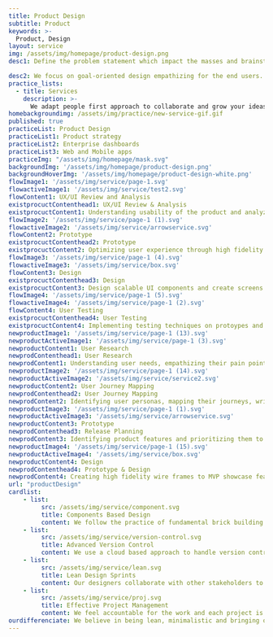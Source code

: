 ```yaml
---
title: Product Design
subtitle: Product
keywords: >-
  Product, Design
layout: service
img: /assets/img/homepage/product-design.png
desc1: Define the problem statement which impact the masses and brainstorm ideas to find a solution. Build a strong relationship between your application and its users.

desc2: We focus on goal-oriented design empathizing for the end users. We help you to design a simplified solution with a minimalist approach to provide a seamless customer experience and greater adoption.
practice_lists:
  - title: Services
    description: >-
      We adapt people first approach to collaborate and grow your ideas into human centered products or services.
homebackgroundimg: /assets/img/practice/new-service-gif.gif
published: true
practiceList: Product Design
practiceList1: Product strategy
practiceList2: Enterprise dashboards
practiceList3: Web and Mobile apps
practiceImg: "/assets/img/homepage/mask.svg"
backgroundImg: '/assets/img/homepage/product-design.png'
backgroundHoverImg: '/assets/img/homepage/product-design-white.png'
flowImage1: '/assets/img/service/page-1.svg'
flowactiveImage1: '/assets/img/service/test2.svg'
flowContent1: UX/UI Review and Analysis
existprocuctContenthead1: UX/UI Review & Analysis
existprocuctContent1: Understanding usability of the product and analyzing the customer experience
flowImage2: '/assets/img/service/page-1 (1).svg'
flowactiveImage2: '/assets/img/service/arrowservice.svg'
flowContent2: Prototype
existprocuctContenthead2: Prototype
existprocuctContent2: Optimizing user experience through high fidelity wire-frame and validating the same with the customer
flowImage3: '/assets/img/service/page-1 (4).svg'
flowactiveImage3: '/assets/img/service/box.svg'
flowContent3: Design
existprocuctContenthead3: Design
existprocuctContent3: Design scalable UI components and create screens which showcases better usability and  experience
flowImage4: '/assets/img/service/page-1 (5).svg'
flowactiveImage4: '/assets/img/service/page-1 (2).svg'
flowContent4: User Testing
existprocuctContenthead4: User Testing
existprocuctContent4: Implementing testing techniques on protoypes and live sites. Listening to the end users to iterate and design better
newproductImage1: '/assets/img/service/page-1 (13).svg'
newproductActiveImage1: '/assets/img/service/page-1 (3).svg'
newproductContent1: User Research
newprodContenthead1: User Research
newprodContent1: Understanding user needs, empathizing their pain points, competitor analysis and bench marking features
newproductImage2: '/assets/img/service/page-1 (14).svg'
newproductActiveImage2: '/assets/img/service/service2.svg'
newproductContent2: User Journey Mapping
newprodContenthead2: User Journey Mapping
newprodContent2: Identifying user personas, mapping their journeys, writing user stories and use cases, keeping in mind scale and business complexities
newproductImage3: '/assets/img/service/page-1 (1).svg'
newproductActiveImage3: '/assets/img/service/arrowservice.svg'
newproductContent3: Prototype
newprodContenthead3: Release Planning
newprodContent3: Identifying product features and prioritizing them to define MVPs. Working with the developers and project managers to plan release cycles
newproductImage4: '/assets/img/service/page-1 (15).svg'
newproductActiveImage4: '/assets/img/service/box.svg'
newproductContent4: Design
newprodContenthead4: Prototype & Design
newprodContent4: Creating high fidelity wire frames to MVP showcase features. Get validation from customers and design to scale and launch
url: "productDesign"
cardlist: 
    - list:
         src: /assets/img/service/component.svg
         title: Components Based Design 
         content: We follow the practice of fundamental brick building to make hand-off to the developers becomes effortless
    - list:
         src: /assets/img/service/version-control.svg
         title: Advanced Version Control 
         content: We use a cloud based approach to handle version control for design artifacts to achieve fast and fluid with our design releases
    - list:
         src: /assets/img/service/lean.svg
         title: Lean Design Sprints 
         content: Our designers collaborate with other stakeholders to conduct effective sprint to identify and define the stages of product development.
    - list:
         src: /assets/img/service/proj.svg
         title: Effective Project Management
         content: We feel accountable for the work and each project is owned by one lead designer who ensures that quality is delivered.
ourdifferenciate: We believe in being lean, minimalistic and bringing out the usability of the product through our sprint sessions. Having worked with large enterprises for over 3+years makes it easier for us to understand the innovation driven scalable designs.          
---
```

